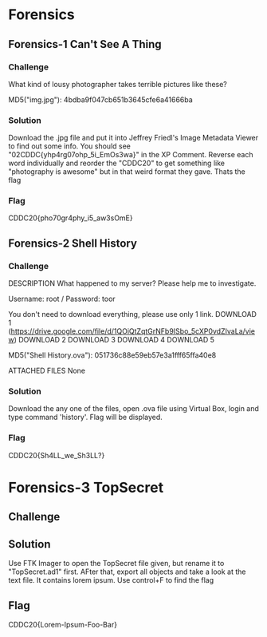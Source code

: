 # Forensics

## Forensics-1 Can't See A Thing
### Challenge
What kind of lousy photographer takes terrible pictures like these?

MD5("img.jpg"): 4bdba9f047cb651b3645cfe6a41666ba

### Solution
Download the .jpg file and put it into Jeffrey Friedl's Image Metadata Viewer to find out some info. You should see "02CDDC{yhp4rg07ohp_5i_EmOs3wa}" in the XP Comment. Reverse each word individually and reorder the "CDDC20" to get something like "photography is awesome" but in that weird format they gave. Thats the flag

### Flag
CDDC20{pho70gr4phy_i5_aw3sOmE}


## Forensics-2 Shell History

### Challenge
DESCRIPTION
What happened to my server? Please help me to investigate.

Username: root / Password: toor

You don't need to download everything, please use only 1 link.
DOWNLOAD 1   (https://drive.google.com/file/d/1QOiQtZqtGrNFb9ISbo_5cXP0vdZIvaLa/view)
DOWNLOAD 2
DOWNLOAD 3
DOWNLOAD 4
DOWNLOAD 5

MD5("Shell History.ova"): 051736c88e59eb57e3a1fff65ffa40e8

ATTACHED FILES
None

### Solution
Download the any one of the files, open .ova file using Virtual Box, login and type command 'history'. Flag will be displayed.

### Flag
CDDC20{Sh4LL_we_Sh3LL?}

# Forensics-3 TopSecret

## Challenge

## Solution
Use FTK Imager to open the TopSecret file given, but rename it to "TopSecret.ad1" first. AFter that, export all objects and take a look at the text file. It contains lorem ipsum. Use control+F to find the flag

## Flag
CDDC20{Lorem-Ipsum-Foo-Bar}
